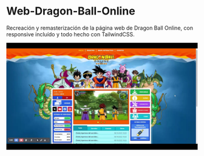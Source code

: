 # Web-Dragon-Ball-Online
Recreación y remasterización de la página web de Dragon Ball Online, con responsive incluído y todo hecho con TailwindCSS.


![Web Dragon Ball Online](Preview_DBO.webp)
